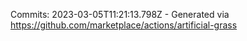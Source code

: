 Commits: 2023-03-05T11:21:13.798Z - Generated via https://github.com/marketplace/actions/artificial-grass
<br>
